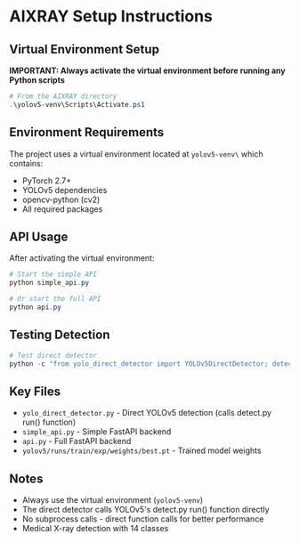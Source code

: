 # AIXRAY Setup Instructions

## Virtual Environment Setup

**IMPORTANT: Always activate the virtual environment before running any Python scripts**

```powershell
# From the AIXRAY directory
.\yolov5-venv\Scripts\Activate.ps1
```

## Environment Requirements

The project uses a virtual environment located at `yolov5-venv\` which contains:
- PyTorch 2.7+
- YOLOv5 dependencies
- opencv-python (cv2)
- All required packages

## API Usage

After activating the virtual environment:

```powershell
# Start the simple API
python simple_api.py

# Or start the full API
python api.py
```

## Testing Detection

```powershell
# Test direct detector
python -c "from yolo_direct_detector import YOLOv5DirectDetector; detector = YOLOv5DirectDetector(); print('Direct detector works!')"
```

## Key Files

- `yolo_direct_detector.py` - Direct YOLOv5 detection (calls detect.py run() function)
- `simple_api.py` - Simple FastAPI backend 
- `api.py` - Full FastAPI backend
- `yolov5/runs/train/exp/weights/best.pt` - Trained model weights

## Notes

- Always use the virtual environment (`yolov5-venv`)
- The direct detector calls YOLOv5's detect.py run() function directly
- No subprocess calls - direct function calls for better performance
- Medical X-ray detection with 14 classes
